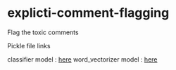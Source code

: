 # explicti-comment-flagging
Flag the toxic comments 

Pickle file links

classifier model : <a href='s3://vivek-singh-models/classifier_model.pickle'>here</a>
word_vectorizer model : <a href='s3://vivek-singh-models/word_vectorizer.pickle'>here</a>
